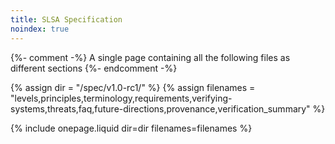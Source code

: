 ```yaml
---
title: SLSA Specification
noindex: true
---
```

{%- comment -%}
A single page containing all the following files as different sections
{%- endcomment -%}

{% assign dir = "/spec/v1.0-rc1/" %}
{% assign filenames = "levels,principles,terminology,requirements,verifying-systems,threats,faq,future-directions,provenance,verification_summary" %}

{% include onepage.liquid dir=dir filenames=filenames %}
